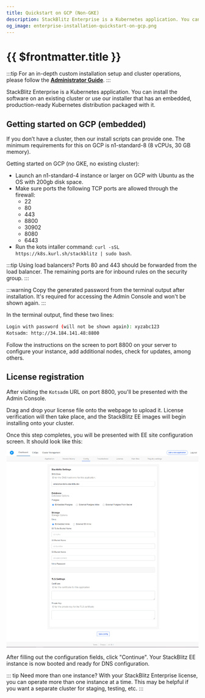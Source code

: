 ```yaml
---
title: Quickstart on GCP (Non-GKE)
description: StackBlitz Enterprise is a Kubernetes application. You can install the software on an existing cluster or use our installer that has an embedded, production-ready Kubernetes distribution packaged with it.
og_image: enterprise-installation-quickstart-on-gcp.png
---
```


# {{ $frontmatter.title }}

:::tip
For an in-depth custom installation setup and cluster operations, please follow the **[Administrator Guide](/enterprise/installation/administrator-guide)**.
:::

StackBlitz Enterprise is a Kubernetes application. You can install the software on an existing cluster or use our installer that has an embedded, production-ready Kubernetes distribution packaged with it.

## Getting started on GCP (embedded)

If you don’t have a cluster, then our install scripts can provide one. The minimum requirements for this on GCP is n1-standard-8 (8 vCPUs, 30 GB memory).

Getting started on GCP (no GKE, no existing cluster):

- Launch an n1-standard-4 instance or larger on GCP with Ubuntu as the OS with 200gb disk space.
- Make sure ports the following TCP ports are allowed through the firewall:
  - 22
  - 80
  - 443
  - 8800
  - 30902
  - 8080
  - 6443
- Run the kots intaller command: `curl -sSL https://k8s.kurl.sh/stackblitz | sudo bash`.

:::tip Using load balancers?
Ports 80 and 443 should be forwarded from the load balancer. The remaining ports are for inbound rules on the security group.
:::

:::warning
Copy the generated password from the terminal output after installation. It's required for accessing the Admin Console and won't be shown again.
:::

In the terminal output, find these two lines:

```sh
Login with password (will not be shown again): xyzabc123
Kotsadm: http://34.184.141.48:8800
```

Follow the instructions on the screen to port 8800 on your server to configure your instance, add additional nodes, check for updates, among others.

## License registration

After visiting the `Kotsadm` URL on port 8800, you'll be presented with the Admin Console.

Drag and drop your license file onto the webpage to upload it. License verification will then take place, and the StackBlitz EE images will begin installing onto your cluster.

Once this step completes, you will be presented with EE site configuration screen. It should look like this:

![EE Console](../assets/ee-console-config.png)

After filling out the configuration fields, click "Continue". Your StackBlitz EE instance is now booted and ready for DNS configuration.

::: tip Need more than one instance?
With your StackBlitz Enterprise license, you can operate more than one instance at a time. This may be helpful if you want a separate cluster for staging, testing, etc.
:::
